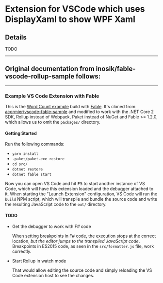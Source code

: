 # Extension for VSCode which uses DisplayXaml to show WPF Xaml

## Details

TODO

------------

## Original documentation from inosik/fable-vscode-rollup-sample follows:

-----------
  
### Example VS Code Extension with Fable

This is the [Word Count example][example] build with [Fable][fable-home]. It's cloned from [acormier/vscode-fable-sample][upstream] and modified to work with the .NET Core 2 SDK, Rollup instead of Webpack, Paket instead of NuGet and Fable >= 1.2.0, which allows us to omit the `packages/` directory.

  [example]: https://code.visualstudio.com/docs/extensions/example-word-count
  [fable-home]: http://fable.io/
  [upstream]: https://github.com/acormier/vscode-fable-sample

#### Getting Started

Run the following commands:

- `yarn install`
- `.paket/paket.exe restore`
- `cd src/`
- `dotnet restore`
- `dotnet fable start`

Now you can open VS Code and hit <kbd>F5</kbd> to start another instance of VS Code, which will have this extension loaded and the debugger attached to it. When starting the "Launch Extension" configuration, VS Code will run the `build` NPM script, which will transpile and bundle the source code and write the resulting JavaScript code to the `out/` directory.

#### TODO

- Get the debugger to work with F# code

  When setting breakpoints in F# code, the execution stops at the correct location, *but the editor jumps to the transpiled JavaScript code*. Breakpoints in ES2015 code, as seen in the `src/formatter.js` file, work correctly.

- Start Rollup in watch mode

  That would allow editing the source code and simply reloading the VS Code extension host to see the changes.
